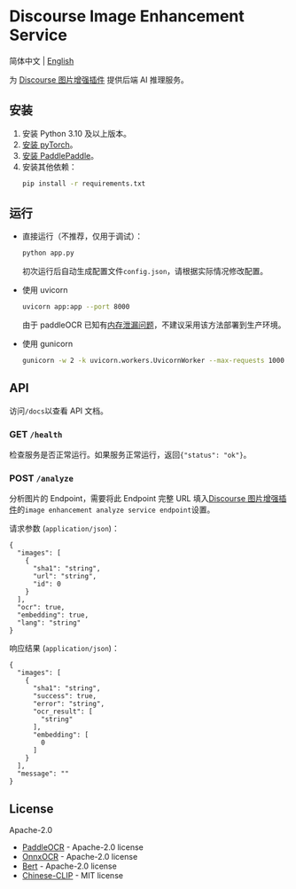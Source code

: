 #  Discourse Image Enhancement Service

简体中文 | [English](README.en.md)

为 [Discourse 图片增强插件](https://github.com/ShuiyuanSJTU/discourse-image-enhancement) 提供后端 AI 推理服务。

## 安装

1. 安装 Python 3.10 及以上版本。
2. [安装 pyTorch](https://pytorch.org/get-started/locally/)。
3. [安装 PaddlePaddle](https://github.com/PaddlePaddle/Paddle)。
4. 安装其他依赖：
    ```bash
    pip install -r requirements.txt
    ```

## 运行

* 直接运行（不推荐，仅用于调试）：
    ```bash
    python app.py
    ```
    初次运行后自动生成配置文件`config.json`，请根据实际情况修改配置。

* 使用 uvicorn
    ```bash
    uvicorn app:app --port 8000
    ```
    由于 paddleOCR 已知有[内存泄漏问题](https://github.com/PaddlePaddle/PaddleOCR/issues/11639)，不建议采用该方法部署到生产环境。

* 使用 gunicorn
    ```bash
    gunicorn -w 2 -k uvicorn.workers.UvicornWorker --max-requests 1000 --timeout 120 --bind 0.0.0.0:8000 app:app
    ```

## API

访问`/docs`以查看 API 文档。

### GET `/health`

检查服务是否正常运行。如果服务正常运行，返回`{"status": "ok"}`。

### POST `/analyze`

分析图片的 Endpoint，需要将此 Endpoint 完整 URL 填入[Discourse 图片增强插件](https://github.com/ShuiyuanSJTU/discourse-image-enhancement)的`image enhancement analyze service endpoint`设置。

请求参数 (`application/json`)：
```
{
  "images": [
    {
      "sha1": "string",
      "url": "string",
      "id": 0
    }
  ],
  "ocr": true,
  "embedding": true,
  "lang": "string"
}
```

响应结果 (`application/json`)：
```
{
  "images": [
    {
      "sha1": "string",
      "success": true,
      "error": "string",
      "ocr_result": [
        "string"
      ],
      "embedding": [
        0
      ]
    }
  ],
  "message": ""
}
```

## License
Apache-2.0

* [PaddleOCR](https://github.com/PaddlePaddle/PaddleOCR) - Apache-2.0 license
* [OnnxOCR](https://github.com/jingsongliujing/OnnxOCR) - Apache-2.0 license
* [Bert](https://github.com/google-research/bert) - Apache-2.0 license
* [Chinese-CLIP](https://github.com/OFA-Sys/Chinese-CLIP) - MIT license
